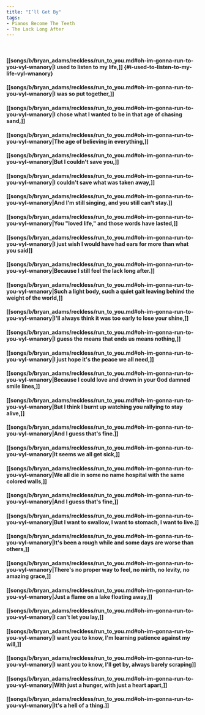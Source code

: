 ```yaml
---
title: "I’ll Get By"
tags:
- Pianos Become The Teeth
- The Lack Long After
---
```

&nbsp;
#### [[songs/b/bryan_adams/reckless/run_to_you.md#oh-im-gonna-run-to-you-vyl-wnanory|I used to listen to my life,]] {#i-used-to-listen-to-my-life-vyl-wnanory}
#### [[songs/b/bryan_adams/reckless/run_to_you.md#oh-im-gonna-run-to-you-vyl-wnanory|I was so put together,]]
#### [[songs/b/bryan_adams/reckless/run_to_you.md#oh-im-gonna-run-to-you-vyl-wnanory|I chose what I wanted to be in that age of chasing sand,]]
#### [[songs/b/bryan_adams/reckless/run_to_you.md#oh-im-gonna-run-to-you-vyl-wnanory|The age of believing in everything,]]
#### [[songs/b/bryan_adams/reckless/run_to_you.md#oh-im-gonna-run-to-you-vyl-wnanory|But I couldn't save you,]]
#### [[songs/b/bryan_adams/reckless/run_to_you.md#oh-im-gonna-run-to-you-vyl-wnanory|I couldn't save what was taken away,]]
#### [[songs/b/bryan_adams/reckless/run_to_you.md#oh-im-gonna-run-to-you-vyl-wnanory|And I'm still singing, and you still can't stay.]]
#### [[songs/b/bryan_adams/reckless/run_to_you.md#oh-im-gonna-run-to-you-vyl-wnanory|You "loved life," and those words have lasted,]]
#### [[songs/b/bryan_adams/reckless/run_to_you.md#oh-im-gonna-run-to-you-vyl-wnanory|I just wish I would have had ears for more than what you said]]
#### [[songs/b/bryan_adams/reckless/run_to_you.md#oh-im-gonna-run-to-you-vyl-wnanory|Because I still feel the lack long after.]]
#### [[songs/b/bryan_adams/reckless/run_to_you.md#oh-im-gonna-run-to-you-vyl-wnanory|Such a light body, such a quiet gait leaving behind the weight of the world,]]
#### [[songs/b/bryan_adams/reckless/run_to_you.md#oh-im-gonna-run-to-you-vyl-wnanory|I'll always think it was too early to lose your shine,]]
#### [[songs/b/bryan_adams/reckless/run_to_you.md#oh-im-gonna-run-to-you-vyl-wnanory|I guess the means that ends us means nothing,]]
#### [[songs/b/bryan_adams/reckless/run_to_you.md#oh-im-gonna-run-to-you-vyl-wnanory|I just hope it's the peace we all need,]]
#### [[songs/b/bryan_adams/reckless/run_to_you.md#oh-im-gonna-run-to-you-vyl-wnanory|Because I could love and drown in your God damned smile lines,]]
#### [[songs/b/bryan_adams/reckless/run_to_you.md#oh-im-gonna-run-to-you-vyl-wnanory|But I think I burnt up watching you rallying to stay alive,]]
#### [[songs/b/bryan_adams/reckless/run_to_you.md#oh-im-gonna-run-to-you-vyl-wnanory|And I guess that's fine.]]
#### [[songs/b/bryan_adams/reckless/run_to_you.md#oh-im-gonna-run-to-you-vyl-wnanory|It seems we all get sick,]]
#### [[songs/b/bryan_adams/reckless/run_to_you.md#oh-im-gonna-run-to-you-vyl-wnanory|We all die in some no name hospital with the same colored walls,]]
#### [[songs/b/bryan_adams/reckless/run_to_you.md#oh-im-gonna-run-to-you-vyl-wnanory|And I guess that's fine,]]
#### [[songs/b/bryan_adams/reckless/run_to_you.md#oh-im-gonna-run-to-you-vyl-wnanory|But I want to swallow, I want to stomach, I want to live.]]
#### [[songs/b/bryan_adams/reckless/run_to_you.md#oh-im-gonna-run-to-you-vyl-wnanory|It's been a rough while and some days are worse than others,]]
#### [[songs/b/bryan_adams/reckless/run_to_you.md#oh-im-gonna-run-to-you-vyl-wnanory|There's no proper way to feel, no mirth, no levity, no amazing grace,]]
#### [[songs/b/bryan_adams/reckless/run_to_you.md#oh-im-gonna-run-to-you-vyl-wnanory|Just a flame on a lake floating away,]]
#### [[songs/b/bryan_adams/reckless/run_to_you.md#oh-im-gonna-run-to-you-vyl-wnanory|I can't let you lay,]]
#### [[songs/b/bryan_adams/reckless/run_to_you.md#oh-im-gonna-run-to-you-vyl-wnanory|I want you to know, I'm learning patience against my will,]]
#### [[songs/b/bryan_adams/reckless/run_to_you.md#oh-im-gonna-run-to-you-vyl-wnanory|I want you to know, I'll get by, always barely scraping]]
#### [[songs/b/bryan_adams/reckless/run_to_you.md#oh-im-gonna-run-to-you-vyl-wnanory|With just a hunger, with just a heart apart,]]
#### [[songs/b/bryan_adams/reckless/run_to_you.md#oh-im-gonna-run-to-you-vyl-wnanory|It's a hell of a thing.]]
